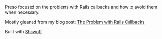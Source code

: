 Preso focused on the problems with Rails callbacks and how to avoid them when
necessary.

Mostly gleaned from my blog post:
[The Problem with Rails Callbacks](http://samuelmullen.com/2013/05/the-problem-with-rails-callbacks/)

Built with [Showoff](https://github.com/schacon/showoff)
